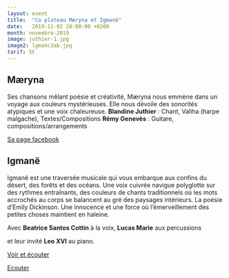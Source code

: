 ```yaml
---
layout: event
title:  "Co plateau Mæryna et Igmanë"
date:   2019-11-02 20:00:00 +0200
month: novembre-2019
image: juthier-1.jpg
image2: lgmanc3ab.jpg
tarif: 5€
---
```


## Mæryna
Ses chansons mêlant poésie et créativité, Mæryna nous emmène dans un voyage aux couleurs mystérieuses. Elle nous dévoile des sonorités atypiques et une voix chaleureuse. 
**Blandine Juthier** : Chant, Valiha (harpe malgache), Textes/Compositions 
**Rémy Genevès** : Guitare, compositions/arrangements

[Sa page facebook](https://www.facebook.com/blanmarina/)


## Igmanë 
Igmanë est une traversée musicale qui vous embarque aux confins du désert, des forêts et des océans. Une voix cuivrée navigue polyglotte sur des rythmes entraînants, des couleurs de chants traditionnels où les mots accrochés au corps se balancent au gré des paysages intérieurs. La poésie d’Emily Dickinson. Une innocence et une force où l’émerveillement des petites choses maintient en haleine.

Avec **Beatrice Santos Cottin** à la voix, **Lucas Marie** aux percussions

et leur invité **Leo XVI** au piano.

[Voir et écouter](https://vimeo.com/269654708)

[Ecouter](https://soundcloud.com/user-995819352/johnny)
